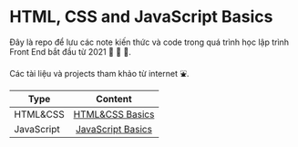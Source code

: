 <link rel='stylesheet' href='main.css'>

# HTML, CSS and JavaScript Basics

Đây là repo để lưu các note kiến thức và code trong quá trình học lập trình Front End bắt đầu từ 2021 🥇 🥈 🥉.

Các tài liệu và projects tham khảo từ internet ⛲.

| Type       |                  Content                  |
| ---------- | :---------------------------------------: |
| HTML&CSS   |   [HTML&CSS Basics](HTML&CSS/readme.md)   |
| JavaScript | [JavaScript Basics](JavaScript/readme.md) |
